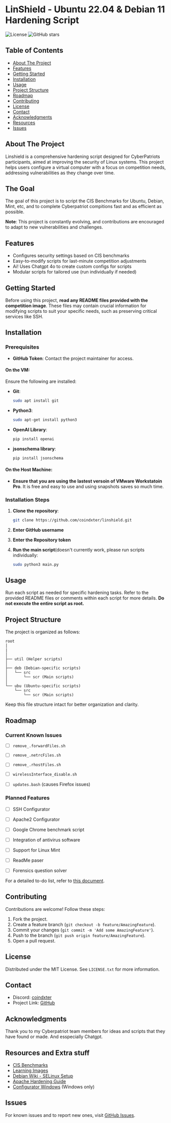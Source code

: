 # LinShield - Ubuntu 22.04 & Debian 11 Hardening Script

![License](https://img.shields.io/badge/license-MIT-blue)
![GitHub stars](https://img.shields.io/github/stars/coindxter/linshield?style=social)

## Table of Contents
- [About The Project](#about-the-project)
- [Features](#features)
- [Getting Started](#getting-started)
- [Installation](#installation)
- [Usage](#usage)
- [Project Structure](#project-structure)
- [Roadmap](#roadmap)
- [Contributing](#contributing)
- [License](#license)
- [Contact](#contact)
- [Acknowledgments](#acknowledgments)
- [Resources](#resources)
- [Issues](#issues)

## About The Project
Linshield is a comprehensive hardening script designed for CyberPatriots participants, aimed at improving the security of Linux systems. This project helps users configure a virtual computer with a focus on competition needs, addressing vulnerabilities as they change over time. 

## The Goal
The goal of this project is to script the CIS Benchmarks for Ubuntu, Debian, Mint, etc, and to complete Cyberpatriot compitions fast and as efficient as possible.

**Note**: This project is constantly evolving, and contributions are encouraged to adapt to new vulnerabilities and challenges.

## Features
- Configures security settings based on CIS benchmarks
- Easy-to-modify scripts for last-minute competition adjustments
- Ai! Uses Chatgpt 4o to create custom configs for scripts
- Modular scripts for tailored use (run individually if needed)

## Getting Started
Before using this project, **read any README files provided with the competition image**. These files may contain crucial information for modifying scripts to suit your specific needs, such as preserving critical services like SSH.

## Installation

### Prerequisites

- **GitHub Token**: Contact the project maintainer for access.

#### On the VM:
Ensure the following are installed:
- **Git**: 
  ```bash
  sudo apt install git
  ```
- **Python3**:
  ```bash
  sudo apt-get install python3
  ```
- **OpenAI Library**:
  ```bash
  pip install openai
  ```
- **jsonschema library**:
  ```bash
  pip install jsonschema
  ``` 
#### On the Host Machine:

- **Ensure that you are using the lastest versoin of VMware Workstatoin Pro**. It is free and easy to use and using snapshots saves so much time.

### Installation Steps
1. **Clone the repository**:
   ```bash
   git clone https://github.com/coindxter/linshield.git
   ```
2. **Enter GitHub username**
   
3. **Enter the Repository token**

4. **Run the main script**(doesn't currently work, please run scripts individually:
   ```bash
   sudo python3 main.py
   ```

## Usage
Run each script as needed for specific hardening tasks. Refer to the provided README files or comments within each script for more details. **Do not execute the entire script as root.**

## Project Structure
The project is organized as follows:

```
root
│
|
│
├── util (Helper scripts)
│
├── deb (Debian-specific scripts)
│   └── src
│       └── scr (Main scripts)
│
└── ubu (Ubuntu-specific scripts)
    └── src
        └── scr (Main scripts)
```

Keep this file structure intact for better organization and clarity.

## Roadmap
### Current Known Issues
- [ ] `remove_.forwardFiles.sh`
- [ ] `remove_.netrcFiles.sh`
- [ ] `remove_.rhostFiles.sh`
- [ ] `wirelessInterface_disable.sh`
- [ ] `updates.bash` (causes Firefox issues)


### Planned Features
- [ ] SSH Configurator
- [ ] Apache2 Configurator
- [ ] Google Chrome benchmark script
- [ ] Integration of antivirus software
- [ ] Support for Linux Mint
- [ ] ReadMe paser
- [ ] Forensics question solver


For a detailed to-do list, refer to [this document](https://docs.google.com/document/d/1-FsZslNIoV-RhUrHJwwTRpoqesvRpsoWxYrz_h87TeI/edit?usp=sharing).

## Contributing
Contributions are welcome! Follow these steps:
1. Fork the project.
2. Create a feature branch (`git checkout -b feature/AmazingFeature`).
3. Commit your changes (`git commit -m 'Add some AmazingFeature'`).
4. Push to the branch (`git push origin feature/AmazingFeature`).
5. Open a pull request.

## License
Distributed under the MIT License. See `LICENSE.txt` for more information.

## Contact
- Discord: [coindxter](https://discordapp.com/users/728364815130820709)
- Project Link: [GitHub](https://github.com/coindxter/linshield)

## Acknowledgments
Thank you to my Cyberpatriot team members for ideas and scripts that they have found or made. And esspecially Chatgpt.

## Resources and Extra stuff
- [CIS Benchmarks](https://drive.google.com/drive/folders/1ypIhhKznlM7kV1YDaFEKwkTnpdsPZXk_)
- [Learning Images](https://drive.google.com/drive/u/1/folders/1w9VY57FTUfuPinmd2CvVs-oA5N03URW6)
- [Debian Wiki - SELinux Setup](https://wiki.debian.org/SELinux/Setup)
- [Apache Hardening Guide](https://geekflare.com/apache-web-server-hardening-security/)
- [Configurator Windows](https://cyberpatriots.nyc3.cdn.digitaloceanspaces.com/scripts/go/build_configs.exe) (Windows only)

## Issues
For known issues and to report new ones, visit [GitHub Issues](https://github.com/coindxter/linshield/issues).

